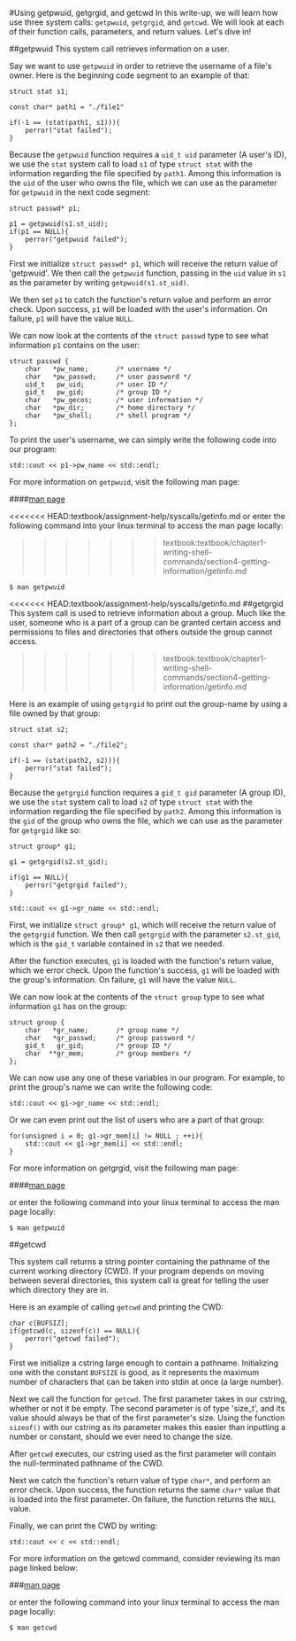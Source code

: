 

#Using getpwuid, getgrgid, and getcwd
In this write-up, we will learn how use three system calls: `getpwuid`, `getgrgid`, and `getcwd`.
We will look at each of their function calls, parameters, and return values.
Let's dive in!

##getpwuid
This system call retrieves information on a user.

Say we want to use `getpwuid` in order to retrieve the username of a file's owner.
Here is the beginning code segment to an example of that:
```
struct stat s1;

const char* path1 = "./file1"

if(-1 == (stat(path1, s1))){
	perror("stat failed");
}
```
Because the `getpwuid` function requires a `uid_t uid` parameter (A user's ID), we use the `stat` system call to load `s1` of type `struct stat` with the information regarding the file specified by `path1`.
Among this information is the `uid` of the user who owns the file, which we can use as the parameter for `getpwuid` in the next code segment:
```
struct passwd* p1;

p1 = getpwuid(s1.st_uid);
if(p1 == NULL){
	perror("getpwuid failed");
}
```
First we initialize `struct passwd* p1`, which will receive the return value of 'getpwuid'.
We then call the `getpwuid` function, passing in the `uid` value in `s1` as the parameter by writing `getpwuid(s1.st_uid)`.

We then set `p1` to catch the function's return value and perform an error check.
Upon success, `p1` will be loaded with the user's information.
On failure, `p1` will have the value `NULL`.

We can now look at the contents of the `struct passwd` type to see what information `p1` contains on the user:

```
struct passwd {
	char   *pw_name;       /* username */
	char   *pw_passwd;     /* user password */
	uid_t   pw_uid;        /* user ID */
	gid_t   pw_gid;        /* group ID */
	char   *pw_gecos;      /* user information */
	char   *pw_dir;        /* home directory */
	char   *pw_shell;      /* shell program */
};
```

To print the user's username, we can simply write the following code into our program:
```
std::cout << p1->pw_name << std::endl;
```

For more information on `getpwuid`, visit the following man page:

####[man page](http://linux.die.net/man/3/getpwuid)

<<<<<<< HEAD:textbook/assignment-help/syscalls/getinfo.md
or enter the following command into your linux terminal to access the man page locally:
>>>>>>> textbook:textbook/chapter1-writing-shell-commands/section4-getting-information/getinfo.md
```
$ man getpwuid
```

<<<<<<< HEAD:textbook/assignment-help/syscalls/getinfo.md
##getgrgid
This system call is used to retrieve information about a group.
Much like the user, someone who is a part of a group can be granted certain access and permissions to files and directories that others outside the group cannot access.
>>>>>>> textbook:textbook/chapter1-writing-shell-commands/section4-getting-information/getinfo.md

Here is an example of using `getgrgid` to print out the group-name by using a file owned by that group:
```
struct stat s2;

const char* path2 = "./file2";

if(-1 == (stat(path2, s2))){
	perror("stat failed");
}
```
Because the `getgrgid` function requires a `gid_t gid` parameter (A group ID), we use the `stat` system call to load `s2` of type `struct stat` with the information regarding the file specified by `path2`.
Among this information is the `gid` of the group who owns the file, which we can use as the parameter for `getgrgid` like so:

```
struct group* g1;

g1 = getgrgid(s2.st_gid);

if(g1 == NULL){
	perror("getgrgid failed");
}

std::cout << g1->gr_name << std::endl;
```
First, we initialize `struct group* g1`, which will receive the return value of the `getgrgid` function.
We then call `getgrgid` with the parameter `s2.st_gid`, which is the `gid_t` variable contained in `s2` that we needed.

After the function executes, `g1` is loaded with the function's return value, which we error check.
Upon the function's success, `g1` will be loaded with the group's information.
On failure, `g1` will have the value `NULL`.

We can now look at the contents of the `struct group` type to see what information `g1` has on the group:
```
struct group {
	char   *gr_name;       /* group name */
	char   *gr_passwd;     /* group password */
	gid_t   gr_gid;        /* group ID */
	char  **gr_mem;        /* group members */
};
```
We can now use any one of these variables in our program.
For example, to print the group's name we can write the following code:
```
std::cout << g1->gr_name << std::endl;
```
Or we can even print out the list of users who are a part of that group:
```
for(unsigned i = 0; g1->gr_mem[i] != NULL ; ++i){
	std::cout << g1->gr_mem[i] << std::endl;
}
```
For more information on getgrgid, visit the following man page:

####[man page](http://linux.die.net/man/3/getgrgid)

or enter the following command into your linux terminal to access the man page locally:
```
$ man getpwuid
```
##getcwd

This system call returns a string pointer containing the pathname of the current working directory (CWD).
If your program depends on moving between several directories, this system call is great for telling the user which directory they are in.

Here is an example of calling `getcwd` and printing the CWD:
```
char c[BUFSIZ];
if(getcwd(c, sizeof(c)) == NULL){
	perror("getcwd failed");
}
```
First we initialize a cstring large enough to contain a pathname.
Initializing one with the constant `BUFSIZE` is good, as it represents the maximum number of characters that can be taken into stdin at once (a large number).

Next we call the function for `getcwd`.
The first parameter takes in our cstring, whether or not it be empty.
The second parameter is of type 'size_t', and its value should always be that of the first parameter's size.
Using the function `sizeof()` with our cstring as its parameter makes this easier than inputting a number or constant, should we ever need to change the size.

After `getcwd` executes, our cstring used as the first parameter will contain the null-terminated pathname of the CWD.

Next we catch the function's return value of type `char*`, and perform an error check.
Upon success, the function returns the same `char*` value that is loaded into the first parameter.
On failure, the function returns the `NULL` value.

Finally, we can print the CWD by writing:
```
std::cout << c << std::endl;
```

For more information on the getcwd command, consider reviewing its man page linked below:

###[man page](http://linux.die.net/man/3/getcwd)

or enter the following command into your linux terminal to access the man page locally:

```
$ man getcwd
```
